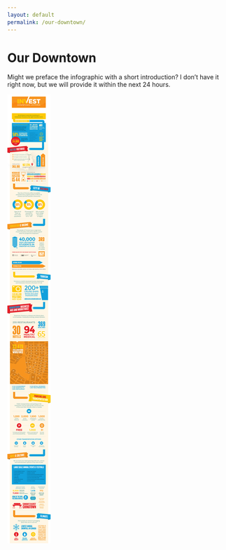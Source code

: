 ```yaml
---
layout: default
permalink: /our-downtown/
---
```

# Our Downtown

<p class="needs-review">Might we preface the infographic with a short introduction?  I don’t have it right now, but we will provide it within the next 24 hours.</p>

<img src="/files/infographic_full.jpg" alt="Infographic">
